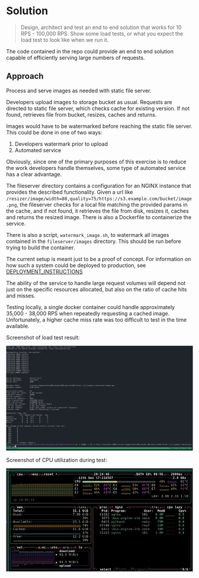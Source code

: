 # Solution

> Design, architect and test an end to end solution that works for 10 RPS -
> 100,000 RPS. Show some load tests, or what you expect the load test to look
> like when we run it.

The code contained in the repo could provide an end to end solution capable of
efficiently serving large numbers of requests.

## Approach

Process and serve images as needed with static file server.

Developers upload images to storage bucket as usual. Requests are directed to
static file server, which checks cache for existing version. If not found,
retrieves file from bucket, resizes, caches and returns.

Images would have to be watermarked before reaching the static file server. This
could be done in one of two ways:
1.  Developers watermark prior to upload
2.  Automated service

Obviously, since one of the primary purposes of this exercise is to reduce the
work developers handle themselves, some type of automated service has a clear
advantage.

The fileserver directory contains a configuration for an NGINX instance that
provides the described functionality. Given a url like
`/resizer/image/width=80,quality=75/https://s3.example.com/bucket/image.png`,
the fileserver checks for a local file matching the provided params in the
cache, and if not found, it retrieves the file from disk, resizes it, caches and
returns the resized image. There is also a Dockerfile to containerize the
service.

There is also a script, `watermark_image.sh`, to watermark all images contained
in the `fileserver/images` directory. This should be run before trying to build
the container.

The current setup is meant just to be a proof of concept. For information on how
such a system could be deployed to production, see
[DEPLOYMENT_INSTRUCTIONS](DEPLOYMENT_INSTRUCTIONS.md)

The ability of the service to handle large request volumes will depend not just
on the specific resources allocated, but also on the ratio of cache hits and
misses.

Testing locally, a single docker container could handle approximately 35,000 -
38,000 RPS when repeatedly requesting a cached image. Unfortunately, a higher
cache miss rate was too difficult to test in the time available.

Screenshot of load test result:

![Load test results](screenshots/load-test-1.single-docker-container.png)

Screenshot of CPU utilization during test:

![Load test results](screenshots/cpu-usage-during-load-test-1.png)
